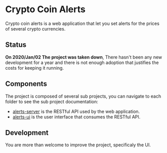 # Crypto Coin Alerts

Crypto coin alerts is a web application that let you set alerts for the prices of several crypto currencies.

## Status

**On 2020/Jan/02 The project was taken down**, There hasn't been any new development for a year and there is not enough adoption that justifies the costs for keeping it running.


## Components
The project is composed of several sub projects, you can navigate to each folder to see the sub project documentation:
- [alerts-server](alerts-server) is the RESTful API used by the web application.
- [alerts-ui](alerts-ui) is the user interface that consumes the RESTful API.

## Development
You are more than welcome to improve the project, specificaly the UI.

